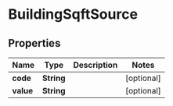 
# BuildingSqftSource

## Properties
Name | Type | Description | Notes
------------ | ------------- | ------------- | -------------
**code** | **String** |  |  [optional]
**value** | **String** |  |  [optional]



